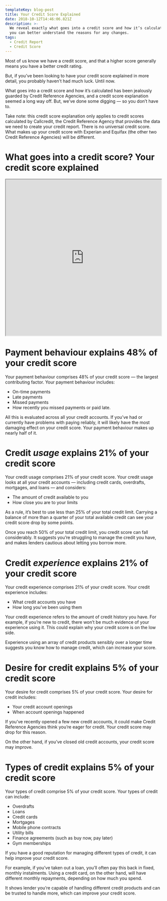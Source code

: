 ```yaml
---
templateKey: blog-post
title: Your Credit Score Explained
date: 2018-10-12T14:46:06.821Z
description: >-
  We reveal exactly what goes into a credit score and how it’s calculated, so
  you can better understand the reasons for any changes.
tags:
  - Credit Report
  - Credit Score
---
```

Most of us know we have a credit score, and that a higher score generally means you have a better credit rating.

But, if you’ve been looking to have your credit score explained in more detail, you probably haven’t had much luck. Until now.

What goes into a credit score and how it’s calculated has been jealously guarded by Credit Reference Agencies, and a credit score explanation seemed a long way off. But, we’ve done some digging — so you don’t have to.

Take note: this credit score explanation only applies to credit scores calculated by Callcredit, the Credit Reference Agency that provides the data we need to create your credit report. There is no universal credit score. What makes up your credit score with Experian and Equifax (the other two Credit Reference Agencies) will be different.

# What goes into a credit score? Your credit score explained

<div style="position: relative; width: 100%; height: 0; padding-bottom: 100%;"><iframe style="overflow: hidden; position: absolute; top: 0; left: 0; width: 100%; height: 100%;" src="https://content.totallymoney.com/wp-content/themes/totallymoney/inc/creditScore.html" scrolling="no"></iframe></div>

# Payment behaviour explains 48% of your credit score

Your payment behaviour comprises 48% of your credit score — the largest contributing factor. Your payment behaviour includes:

* On-time payments
* Late payments
* Missed payments
* How recently you missed payments or paid late.

All this is evaluated across all your credit accounts. If you’ve had or currently have problems with paying reliably, it will likely have the most damaging effect on your credit score. Your payment behaviour makes up nearly half of it.

# Credit _usage_ explains 21% of your credit score

Your credit usage comprises 21% of your credit score. Your credit usage looks at all your credit accounts — including credit cards, overdrafts, mortgages, and loans — and considers:

* The amount of credit available to you
* How close you are to your limits

As a rule, it’s best to use less than 25% of your total credit limit. Carrying a balance of more than a quarter of your total available credit can see your credit score drop by some points.

Once you reach 50% of your total credit limit, you credit score can fall considerably. It suggests you’re struggling to manage the credit you have, and makes lenders cautious about letting you borrow more.

# Credit _experience_ explains 21% of your credit score

Your credit experience comprises 21% of your credit score. Your credit experience includes:

* What credit accounts you have
* How long you’ve been using them

Your credit experience refers to the amount of credit history you have. For example, if you’re new to credit, there won’t be much evidence of your experience using it. This could explain why your credit score is on the low side.

Experience using an array of credit products sensibly over a longer time suggests you know how to manage credit, which can increase your score.

# Desire for credit explains 5% of your credit score

Your desire for credit comprises 5% of your credit score. Your desire for credit includes:

* Your credit account openings
* When account openings happened

If you’ve recently opened a few new credit accounts, it could make Credit Reference Agencies think you’re eager for credit. Your credit score may drop for this reason.

On the other hand, if you’ve closed old credit accounts, your credit score may improve.

# Types of credit explains 5% of your credit score

Your types of credit comprise 5% of your credit score. Your types of credit can include:

* Overdrafts
* Loans
* Credit cards
* Mortgages
* Mobile phone contracts
* Utility bills
* Finance agreements (such as buy now, pay later)
* Gym memberships

If you have a good reputation for managing different types of credit, it can help improve your credit score.

For example, if you’ve taken out a loan, you’ll often pay this back in fixed, monthly instalments. Using a credit card, on the other hand, will have different monthly repayments, depending on how much you spend.

It shows lender you’re capable of handling different credit products and can be trusted to handle more, which can improve your credit score.
